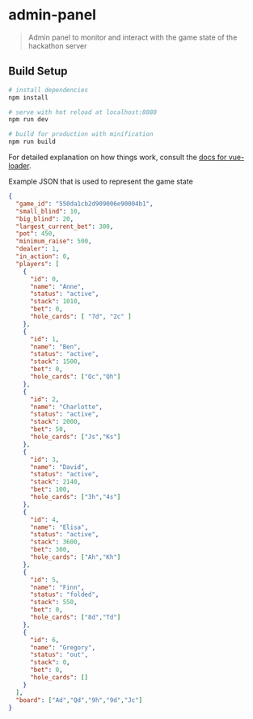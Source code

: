 # admin-panel

> Admin panel to monitor and interact with the game state of the hackathon server

## Build Setup

``` bash
# install dependencies
npm install

# serve with hot reload at localhost:8080
npm run dev

# build for production with minification
npm run build
```

For detailed explanation on how things work, consult the [docs for vue-loader](http://vuejs.github.io/vue-loader).


Example JSON that is used to represent the game state

```json
{
  "game_id": "550da1cb2d909006e90004b1",
  "small_blind": 10,
  "big_blind": 20,
  "largest_current_bet": 300,
  "pot": 450,
  "minimum_raise": 500,
  "dealer": 1,
  "in_action": 0,
  "players": [
    {
      "id": 0,
      "name": "Anne",
      "status": "active",
      "stack": 1010,
      "bet": 0,
      "hole_cards": [ "7d", "2c" ]
    },
    {
      "id": 1,
      "name": "Ben",
      "status": "active",
      "stack": 1500,
      "bet": 0,
      "hole_cards": ["Qc","Qh"]
    },
    {
      "id": 2,
      "name": "Charlotte",
      "status": "active",
      "stack": 2000,
      "bet": 50,
      "hole_cards": ["Js","Ks"]
    },
    {
      "id": 3,
      "name": "David",
      "status": "active",
      "stack": 2140,
      "bet": 100,
      "hole_cards": ["3h","4s"]
    },
    {
      "id": 4,
      "name": "Elisa",
      "status": "active",
      "stack": 3600,
      "bet": 300,
      "hole_cards": ["Ah","Kh"]
    },
    {
      "id": 5,
      "name": "Finn",
      "status": "folded",
      "stack": 550,
      "bet": 0,
      "hole_cards": ["8d","Td"]
    },
    {
      "id": 6,
      "name": "Gregory",
      "status": "out",
      "stack": 0,
      "bet": 0,
      "hole_cards": []
    }
  ],
  "board": ["Ad","Qd","9h","9d","Jc"]
}
```
